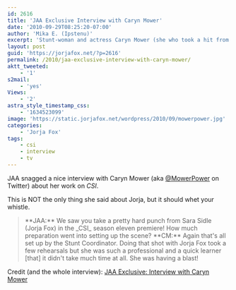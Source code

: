 ```yaml
---
id: 2616
title: 'JAA Exclusive Interview with Caryn Mower'
date: '2010-09-29T08:25:20-07:00'
author: 'Mika E. (Ipstenu)'
excerpt: 'Stunt-woman and actress Caryn Mower (she who took a hit from Jorja in "Shock Waves") was interviewed by JAA about CSI, her work and, of course, what Jorja was like.'
layout: post
guid: 'https://jorjafox.net/?p=2616'
permalink: /2010/jaa-exclusive-interview-with-caryn-mower/
aktt_tweeted:
    - '1'
s2mail:
    - 'yes'
Views:
    - '2'
astra_style_timestamp_css:
    - '1634523099'
image: 'https://static.jorjafox.net/wordpress/2010/09/mowerpower.jpg'
categories:
    - 'Jorja Fox'
tags:
    - csi
    - interview
    - tv
---
```


JAA snagged a nice interview with Caryn Mower (aka <a href="http://twitter.com/mowerpower">@MowerPower</a> on Twitter) about her work on _CSI_.

This is NOT the only thing she said about Jorja, but it should whet your whistle.

<blockquote>
**JAA:** We saw you take a pretty hard punch from Sara Sidle (Jorja Fox) in the _CSI_ season eleven premiere! How much preparation went into setting up the scene?
**CM:** Again that's all set up by the Stunt Coordinator. Doing that shot with Jorja Fox took a few rehearsals but she was such a professional and a quick learner [that] it didn't take much time at all. She was having a blast!
</blockquote>

Credit (and the whole interview): <a href="http://community.livejournal.com/jorjaallaround/658307.html">JAA Exclusive: Interview with Caryn Mower</a>
